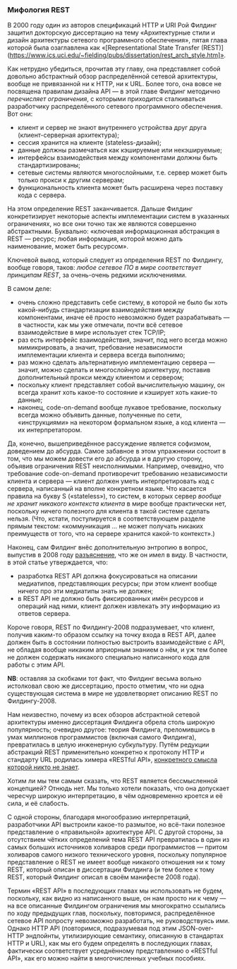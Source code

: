 ### Мифология REST

В 2000 году один из авторов спецификаций HTTP и URI Рой Филдинг защитил докторскую диссертацию на тему «Архитектурные стили и дизайн архитектуры сетевого программного обеспечения», пятая глава которой была озаглавлена как «[Representational State Transfer (REST)](https://www.ics.uci.edu/~fielding/pubs/dissertation/rest_arch_style.htm]».

Как нетрудно убедиться, прочитав эту главу, она представляет собой довольно абстрактный обзор распределённой сетевой архитектуры, вообще не привязанной ни к HTTP, ни к URL. Более того, она вовсе не посвящена правилам дизайна API — в этой главе Филдинг методично *перечисляет ограничения*, с которыми приходится сталкиваться разработчику распределённого сетевого программного обеспечения. Вот они:

  * клиент и сервер не знают внутреннего устройства друг друга (клиент-серверная архитектура);
  * сессия хранится на клиенте (stateless-дизайн);
  * данные должны размечаться как кэшируемые или некэшируемые;
  * интерфейсы взаимодействия между компонентами должны быть стандартизированы;
  * сетевые системы являются многослойными, т.е. сервер может быть только прокси к другим серверам;
  * функциональность клиента может быть расширена через поставку кода с сервера.

На этом определение REST заканчивается. Дальше Филдинг конкретизирует некоторые аспекты имплементации систем в указанных ограничениях, но все они точно так же являются совершенно абстрактными. Буквально: «ключевая информационная абстракция в REST — ресурс; любая информация, которой можно дать наименование, может быть ресурсом».

Ключевой вывод, который следует из определения REST по Филдингу, вообще говоря, таков: *любое сетевое ПО в мире соответствует принципам REST*, за очень-очень редкими исключениями.

В самом деле:
  * очень сложно представить себе систему, в которой не было бы хоть какой-нибудь стандартизации взаимодействия между компонентами, иначе её просто невозможно будет разрабатывать — в частности, как мы уже отмечали, почти всё сетевое взаимодействие в мире использует стек TCP/IP;
  * раз есть интерфейс взаимодействия, значит, под него всегда можно мимикрировать, а значит, требование независимости имплементации клиента и сервера всегда выполнимо;
  * раз можно сделать альтернативную имплементацию сервера — значит, можно сделать и многослойную архитектуру, поставив дополнительный прокси между клиентом и сервером;
  * поскольку клиент представляет собой вычислительную машину, он всегда хранит хоть какое-то состояние и кэширует хоть какие-то данные;
  * наконец, code-on-demand вообще лукавое требование, поскольку всегда можно объявить данные, полученные по сети, «инструкциями» на некотором формальном языке, а код клиента — их интерпретатором.

Да, конечно, вышеприведённое рассуждение является софизмом, доведением до абсурда. Самое забавное в этом упражнении состоит в том, что мы можем довести его до абсурда и в другую сторону, объявив ограничения REST неисполнимыми. Например, очевидно, что требование code-on-demand противоречит требованию независимости клиента и сервера — клиент должен уметь интерпретировать код с сервера, написанный на вполне конкретном языке. Что касается правила на букву S («stateless»), то систем, в которых сервер *вообще не хранит никакого контекста клиента* в мире вообще практически нет, поскольку ничего полезного для клиента в такой системе сделать нельзя. (Что, кстати, постулируется в соответствующем разделе прямым текстом: «коммуникация … не может получать никаких преимуществ от того, что на сервере хранится какой-то контекст».)

Наконец, сам Филдинг внёс дополнительную энтропию в вопрос, выпустив в 2008 году [разъяснение](https://roy.gbiv.com/untangled/2008/rest-apis-must-be-hypertext-driven), что же он имел в виду. В частности, в этой статье утверждается, что:
  * разработка REST API должна фокусироваться на описании медиатипов, представляющих ресурсы; при этом клиент вообще ничего про эти медиатипы знать не должен;
  * в REST API не должно быть фиксированных имён ресурсов и операций над ними, клиент должен извлекать эту информацию из ответов сервера.

Короче говоря, REST по Филдингу-2008 подразумевает, что клиент, получив каким-то образом ссылку на точку входа в REST API, далее должен быть в состоянии полностью выстроить взаимодействие с API, не обладая вообще никаким априорным знанием о нём, и уж тем более не должен содержать никакого специально написанного кода для работы с этим API.

**NB**: оставляя за скобками тот факт, что Филдинг весьма вольно истолковал свою же диссертацию, просто отметим, что ни одна существующая система в мире не удовлетворяет описанию REST по Филдингу-2008.

Нам неизвестно, почему из всех обзоров абстрактной сетевой архитектуры именно диссертация Филдинга обрела столь широкую популярность; очевидно другое: теория Филдинга, преломившись в умах миллионов программистов (включая самого Филдинга), превратилась в целую инженерную субкультуру. Путём редукции абстракций REST применительно конкретно к протоколу HTTP и стандарту URL родилась химера «RESTful API», [конкретного смысла которой никто не знает](https://restfulapi.net/).

Хотим ли мы тем самым сказать, что REST является бессмысленной концепцией? Отнюдь нет. Мы только хотели показать, что она допускает чересчур широкую интерпретацию, в чём одновременно кроется и её сила, и её слабость.

С одной стороны, благодаря многообразию интерпретаций, разработчики API выстроили какое-то размытое, но всё-таки полезное представление о «правильной» архитектуре API. С другой стороны, за отсутствием чётких определений тема REST API превратилась в один из самых больших источников холиваров среди программистов — притом холиваров самого низкого технического уровня, поскольку популярное представление о REST не имеет вообще никакого отношения ни к тому REST, который описан в диссертации Филдинга (и тем более к тому REST, который Филдинг описал в своём манифесте 2008 года).

Термин «REST API» в последующих главах мы использовать не будем, поскольку, как видно из написанного выше, он нам просто ни к чему — на все описанные Филдингом ограничения мы многократно ссылались по ходу предыдущих глав, поскольку, повторимся, распределённое сетевое API попросту невозможно разработать, не руководствуясь ими. Однако HTTP API (повторимся, подразумевая под этим JSON-over-HTTP эндпойнты, утилизирующие семантику, описанную в стандартах HTTP и URL), как мы его будем определять в последующих главах, фактически соответствует усреднённому представлению о «RESTful API», как его можно найти в многочисленных учебных пособиях.